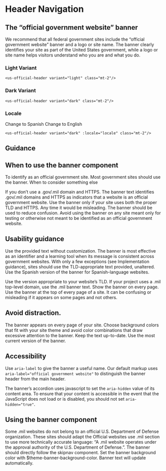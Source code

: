 # Header Navigation

## The “official government website” banner

We recommend that all federal government sites include the “official government website” banner and a logo or site name. The banner clearly identifies your site as part of the United States government, while a logo or site name helps visitors understand who you are and what you do.

### Light Variant

<div>    
    <us-official-header variant="light" class="mt-2"/>
</div>

```vue
<us-official-header variant="light" class="mt-2"/>
```

### Dark Variant

<div>    
    <us-official-header variant="dark" class="mt-2"/>
</div>

```vue
<us-official-header variant="dark" class="mt-2"/>
```

### Locale

<div>    
    <us-official-header variant="light" :locale="locale" class="mt-2 mb-2"/>
    <us-button v-if="locale == 'en'" variant="primary" @click="locale = 'es'">Change to Spanish</us-button>
    <us-button v-else variant="primary" @click="locale = 'en'">Change to English</us-button>
</div>

```vue
<us-official-header variant="dark" :locale="locale" class="mt-2"/>
```


## Guidance

## When to use the banner component

To identify as an official government site. Most government sites should use the banner.
When to consider something else

If you don’t use a .gov/.mil domain and HTTPS. The banner text identifies .gov/.mil domains and HTTPS as indicators that a website is an official government website. Use the banner only if your site uses both the proper TLD and HTTPS.
Any time it would be misleading. The banner should be used to reduce confusion. Avoid using the banner on any site meant only for testing or otherwise not meant to be identified as an official government website.

## Usability guidance

Use the provided text without customization. The banner is most effective as an identifier and a learning tool when its message is consistent across government websites. With only a few exceptions (see Implementation guidance), sites should use the TLD-appropriate text provided, unaltered. Use the Spanish version of the banner for Spanish-language websites.

Use the version appropriate to your website’s TLD. If your project uses a .mil top-level domain, use the .mil banner text.
Show the banner on every page. Use the banner at the top of every page of a site. It can be confusing or misleading if it appears on some pages and not others.

## Avoid distraction. 

The banner appears on every page of your site. Choose background colors that fit with your site theme and avoid color combinations that draw excessive attention to the banner.
Keep the text up-to-date. Use the most current version of the banner.

## Accessibility

Use `aria-label` to give the banner a useful name. Our default markup uses `aria-label="official government website"` to distinguish the banner header from the main header.

The banner’s accordion uses javascript to set the `aria-hidden` value of its content area. To ensure that your content is accessible in the event that the JavaScript does not load or is disabled, you should not set `aria-hidden="true"`.

## Using the banner component

Some .mil websites do not belong to an official U.S. Department of Defense organization. These sites should adapt the Official websites use .mil section to use more technically accurate language: “A .mil website operates under the approval authority of the U.S. Department of Defense.”.
The banner should directly follow the skipnav component.
Set the banner background color with $theme-banner-background-color. Banner text will update automatically.

<script>
export default {
    data() {
        return {
            locale: 'en'
        };
    }
}
</script>
